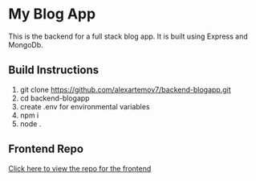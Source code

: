 # My Blog App

This is the backend for a full stack blog app. It is built using Express and MongoDb.

## Build Instructions
1. git clone https://github.com/alexartemov7/backend-blogapp.git
2. cd backend-blogapp
3. create .env for environmental variables
4. npm i
5. node .
 
## Frontend Repo
[Click here to view the repo for the frontend](https://github.com/alexartemov7/frontend-blogapp.git)